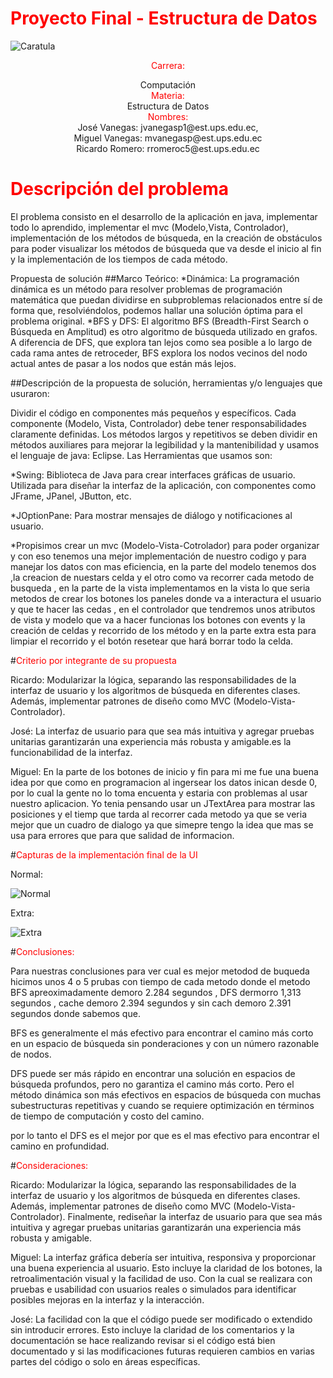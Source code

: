 # <span style="color: red;">Proyecto Final - Estructura de Datos</span>
![Caratula](https://drive.google.com/file/d/1vktiEFvA6a9KMZhUFFxx8SAPHqPdbCZl/view?usp=sharing)


<div style="text-align: center;">

<span style="color: red;">Carrera: </span>
</div>

<div style="text-align: center;">
 Computación
 </div>

<div style="text-align: center;">
<span style="color: red;">Materia: </span>
</div> 

<div style="text-align: center;">
Estructura de Datos
</div>

<div style="text-align: center;">
<span style="color: red;">Nombres: </span> 
</div>

<div style="text-align: center;">
José Vanegas:
		jvanegasp1@est.ups.edu.ec,
		</div>

<div style="text-align: center;">
Miguel Vanegas:  
mvanegasp@est.ups.edu.ec
		</div>
		
<div style="text-align: center;">
Ricardo Romero:
rromeroc5@est.ups.edu.ec
		</div>





# <span style="color: red;">Descripción del problema</span>

El problema consisto en el desarrollo de la aplicación en java, implementar todo lo aprendido, implementar el mvc (Modelo,Vista, Controlador), implementación de los métodos de búsqueda, en la creación de obstáculos para poder visualizar los métodos de búsqueda que va desde el inicio al fin  y la implementación de los tiempos de cada método.

Propuesta de solución
##Marco Teórico: 
*Dinámica:
La programación dinámica es un método para resolver problemas de programación matemática que puedan dividirse en subproblemas relacionados entre sí de forma que, resolviéndolos, podemos hallar una solución óptima para el problema original.
*BFS y  DFS: 
El algoritmo BFS (Breadth-First Search o Búsqueda en Amplitud) es otro algoritmo de búsqueda utilizado en grafos. A diferencia de DFS, que explora tan lejos como sea posible a lo largo de cada rama antes de retroceder, BFS explora los nodos vecinos del nodo actual antes de pasar a los nodos que están más lejos.

##Descripción de la propuesta de solución, herramientas y/o lenguajes que usuraron:

Dividir el código en componentes más pequeños y específicos. Cada componente (Modelo, Vista, Controlador) debe tener responsabilidades claramente definidas. Los métodos largos y repetitivos se deben dividir en métodos auxiliares para mejorar la legibilidad y la mantenibilidad y usamos el lenguaje de java: Eclipse.
Las Herramientas que usamos son:

*Swing: Biblioteca de Java para crear interfaces gráficas de usuario. Utilizada para diseñar la interfaz de la aplicación, con componentes como JFrame, JPanel, JButton, etc.

*JOptionPane: Para mostrar mensajes de diálogo y notificaciones al usuario.

*Propisimos crear un mvc (Modelo-Vista-Cotrolador) para poder organizar y con eso tenemos una mejor implementación de nuestro codigo y para manejar los datos con mas eficiencia, en la parte del modelo tenemos dos ,la creacion de nuestars celda y el otro como va recorrer cada metodo de busqueda , en la parte de la vista implementamos en la vista lo que seria metodos de crear los botones los paneles donde va a interactura el usuario y  que te hacer las cedas , en el controlador 
que tendremos unos atributos de vista y modelo que va a hacer funcionas los botones con events y la creación de celdas y recorrido de los método y en la parte extra esta para limpiar el recorrido y el botón resetear que hará borrar todo la celda.


#<span style="color: red;">Criterio por integrante de su propuesta </span>

Ricardo: Modularizar la lógica, separando las responsabilidades de la interfaz de usuario y los algoritmos de búsqueda en diferentes clases. Además, implementar patrones de diseño como MVC (Modelo-Vista-Controlador).

José: La interfaz de usuario para que sea más intuitiva y agregar pruebas unitarias garantizarán una experiencia más robusta y amigable.es la funcionabilidad de la interfaz.

Miguel: En la parte de los botones de inicio y fin para mi me fue una buena idea por que como en programacion al ingersear los datos inican desde 0, por lo cual la gente no lo toma encuenta y estaria con problemas al usar nuestro aplicacion. Yo tenia pensando usar un JTextArea para mostrar las posiciones y el tiemp que tarda al recorrer cada metodo ya que se veria mejor que un cuadro de dialogo ya que simepre tengo la idea que mas se usa para errores que para que salidad de informacion.

#<span style="color: red;">Capturas de la implementación final de la UI </span>

Normal:

![Normal](C:\Users/DELL\Downloads\Norma.png.jpeg)

Extra:

![Extra](C:\Users\DELL\Downloads\extra.png.jpeg)


#<span style="color: red;">Conclusiones:</span>

Para nuestras conclusiones para ver cual es mejor metodod de buqueda hicimos unos 4 o 5 prubas con tiempo de cada metodo donde el metodo BFS apreoximadamente demoro 2.284 segundos , DFS dermorro 1,313 segundos , cache demoro 2.394 segundos y sin cach demoro 2.391 segundos donde sabemos que.

BFS es generalmente el más efectivo para encontrar el camino más corto en un espacio de búsqueda sin ponderaciones y con un número razonable de nodos.

DFS puede ser más rápido en encontrar una solución en espacios de búsqueda profundos, pero no garantiza el camino más corto.
Pero el método dinámica son más efectivos en espacios de búsqueda con muchas subestructuras repetitivas y cuando se requiere optimización en términos de tiempo de computación y costo del camino.

por lo tanto el DFS es el mejor por que  es el mas efectivo para encontrar el camino en profundidad.

#<span style="color: red;">Consideraciones:</span>

Ricardo: Modularizar la lógica, separando las responsabilidades de la interfaz de usuario y los algoritmos de búsqueda en diferentes clases. Además, implementar patrones de diseño como MVC (Modelo-Vista-Controlador). Finalmente, rediseñar la interfaz de usuario para que sea más intuitiva y agregar pruebas unitarias garantizarán una experiencia más robusta y amigable.

Miguel: La interfaz gráfica debería ser intuitiva, responsiva y proporcionar una buena experiencia al usuario. Esto incluye la claridad de los botones, la retroalimentación visual y la facilidad de uso. Con la cual se realizara con pruebas e usabilidad con usuarios reales o simulados para identificar posibles mejoras en la interfaz y la interacción.

José: La facilidad con la que el código puede ser modificado o extendido sin introducir errores. Esto incluye la claridad de los comentarios y la documentación se hace realizando revisar si el código está bien documentado y si las modificaciones futuras requieren cambios en varias partes del código o solo en áreas específicas.

